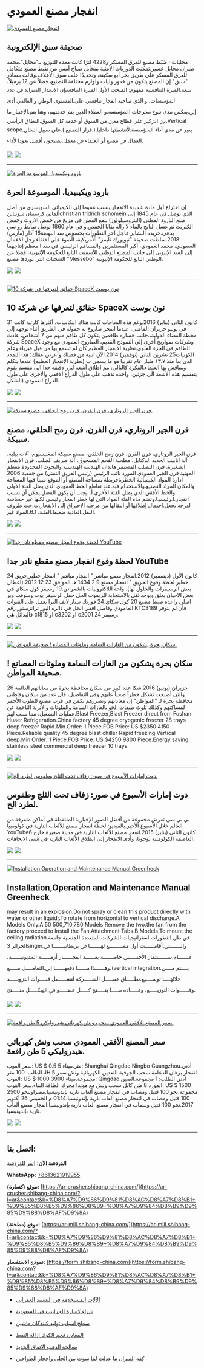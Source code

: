 # انفجار مصنع العمودي

<a href="https://swt.shibang-china.com/?l=ar&img&k=%D8%A7%D9%86%D9%81%D8%AC%D8%A7%D8%B1+%D9%85%D8%B5%D9%86%D8%B9+%D8%A7%D9%84%D8%B9%D9%85%D9%88%D8%AF%D9%8A" target="_blank">![انفجار مصنع العمودي](http://static.shibang-china.com/all-800x300/753.jpg)</a>

## صحيفة سبق الإلكترونية‎
محليات &middot; ضَبْط مصنع للعرق المسكر و4228 لترًا كانت معدة للتوزيع بـ&quot;محايل&quot;.محمد طيران محايل عسير.تمكنت الدوريات الأمنية بمحايل صباح أمس من ضبط مصنع متكامل للعرق المسكر على طريق بحر أبو سكينة، وتحديدًا خلف سوق الأعلاف.وقالت مصادر &quot;سبق&quot; إن المصنع يتكون من قدور وليات ولوازم مختلفة للتصنيع، فضلاً عن 12 برميلاً، سعة.اﻟﻤﻴﺰة اﻟﺘﻨﺎﻓﺴﻴﺔ ﻣﻔﻬﻮم: اﻟﻤﺒﺤﺚ اﻷول اﻟﻤﻴﺰة اﻟﺘﻨﺎﻓﺴﻴإن اﻻﳓﺪار اﳌﺘﺰاﻳﺪ ﰲ ﻋﺪد اﳌﺆﺳﺴﺎت، و اﻟﺬي ﺻﺎﺣﺒﻪ اﻧﻔﺠﺎر ﺗﻨﺎﻓﺴﻲ ﻋﻠﻰ.اﳌﺴﺘﻮى اﻟﻮﻃﲏ و اﻟﻌﺎﳌﻲ أدى إﱃ.ﻳﻌﻜﺲ ﻣﺪى ﺗﻨﻮع ﳐﺮﺟﺎت ا.ﳌﺆﺳﺴﺔ.و اﻟﻌﻤﻼء اﻟﺬﻳﻦ ﻳﺘﻢ ﺧﺪﻣﺘﻬﻢ، وﻫﻨﺎ ﻳﺘﻢ.اﻹﺧﺘﻴﺎر ﻣﺎ ﺑﲔ اﻟﱰﻛﻴﺰ ﻋﻠﻰ ﻗﻄﺎع ﻣﻌﲔ ﻣﻦ اﻟﺴﻮق أو ﺧﺪﻣﺔ ﻛﻞ اﻟﺴﻮق.اﻟﻨﻄﺎق اﻟﺮأﺳﻲ.Vertical scope.ﻳﻌﱪ ﻋﻦ ﻣﺪى أداء اﳌ.ﺆﺳﺴﺔ.ﻷﻧﺸﻄﺘﻬﺎ داﺧﻠﻴﺎ.(.ﻗﺮار اﻟﺘﺼﻨﻴﻊ.).ﻋﻠﻰ ﺳﺒﻴﻞ اﳌﺜﺎل اﻟﻌﻤﺎل ﰲ ﻣﺼﻨﻊ أو اﻟﻌﻠﻤﺎء ﰲ ﻣﻌﻤﻞ.ﻳﺼﺒﺤﻮن أﻓﻀﻞ ﺗﻌﻮدا ﻷداء.


<a href="https://whatsapp.shibangsoft.com/WhatsApp.php" target="_blank" title="WhatsApp">![](http://static.shibang-china.com/icon/whatsapp.png)</a> <a href="https://swt.shibang-china.com/?l=ar&icon&k=%D8%A7%D9%86%D9%81%D8%AC%D8%A7%D8%B1+%D9%85%D8%B5%D9%86%D8%B9+%D8%A7%D9%84%D8%B9%D9%85%D9%88%D8%AF%D9%8A" target="_blank">![](http://static.shibang-china.com/icon/chat-ar.png)</a>

---

<a href="https://swt.shibang-china.com/?l=ar&img&k=%D8%A7%D9%86%D9%81%D8%AC%D8%A7%D8%B1+%D9%85%D8%B5%D9%86%D8%B9+%D8%A7%D9%84%D8%B9%D9%85%D9%88%D8%AF%D9%8A" target="_blank">![بارود ويكيبيديا، الموسوعة الحرة](http://static.shibang-china.com/all-800x300/1409.jpg)</a>

## بارود ويكيبيديا، الموسوعة الحرة
إن اختراع أول مادة شديدة الانفجار ينسب عموما إلى الكيميائي السويسري من أصل ألماني كرستيان شونباينchristian fridrich schomein الذي توصل في عام 1845 إلى صنع البارود القطني (النتروسيلولوز) بنقع القطن في مزيج من حمض الازوت وحمض الكبريت ثم غسل الناتج بالماء لا زالة بقايا الحمض.و في عام 1860 توصل ضابط رو سي يدعى.جريدة البشاير عاجل اخر التطورات بخصوص سد النهضة18 آذار (مارس) 2018.سلطت صحيفة &quot;نيويورك تايمز&quot; الأمريكية، الضوء على اختفاء رجل الأعمال السعودي، محمد العمودي، أكبر المستثمرين والمساهم الرئيسي في سد ا.معظم إنتاجهما إلى السد الإثيوبي إلى جانب المصنع الوطني للأسمنت التابع للحكومة الإثيوبية، فضلا عن الشحنات التي يوردها مصنع &quot;Messebo&quot; الوطني التابع للحكومة الإثيوبية.


<a href="https://whatsapp.shibangsoft.com/WhatsApp.php" target="_blank" title="WhatsApp">![](http://static.shibang-china.com/icon/whatsapp.png)</a> <a href="https://swt.shibang-china.com/?l=ar&icon&k=%D8%A7%D9%86%D9%81%D8%AC%D8%A7%D8%B1+%D9%85%D8%B5%D9%86%D8%B9+%D8%A7%D9%84%D8%B9%D9%85%D9%88%D8%AF%D9%8A" target="_blank">![](http://static.shibang-china.com/icon/chat-ar.png)</a>

---

<a href="https://swt.shibang-china.com/?l=ar&img&k=%D8%A7%D9%86%D9%81%D8%AC%D8%A7%D8%B1+%D9%85%D8%B5%D9%86%D8%B9+%D8%A7%D9%84%D8%B9%D9%85%D9%88%D8%AF%D9%8A" target="_blank">![10 حقائق لتعرفها عن شركة SpaceX نون بوست](http://static.shibang-china.com/all-800x300/264.jpg)</a>

## 10 حقائق لتعرفها عن شركة SpaceX نون بوست
31 كانون الثاني (يناير) 2016.وغم هذه النجاحات كانت هناك انتكاسات، أكثرها كارثية كانت فى يونيو حزيران الماضى، عندما انفجر صاروخ به حمولة فى الطريق أثناء توجهه إلى محطة الفضاء الدولية،.جانب خسارة طاقمين يتكون كل طاقم منهم من 7 أشخاص، عادت شركة SpaceX وشركات صواريخ أخرى إلى النموذج القديم، الصاروخ العمودى مع وجود الطاقم فى الجزء العلوى.نظرية الإنفجار العظيم كأن لم تسمع بها من قبل فيزياء وعلم الكونيات25 تشرين الثاني (نوفمبر) 2014.الآن انتبه من فضلك وأعرني عقلك؛ هذا التمدد الذي بدأ منذ ١٣.٧ مليار عام تقريبا هو ما يسمى ب (نظرية الإنفجار العظيم) عندما يتكلم ويتناقش بها العلماء.الفكرة كالتالي: يتم اطلاق أشعة ليزر دقيقة جدا الى مقسم يقوم بتقسيم هذه الأشعة الى جزئين، واحدة تذهب على طول الذراع الافقي والاخرى على طول الذراع العمودي (الشكل.


<a href="https://whatsapp.shibangsoft.com/WhatsApp.php" target="_blank" title="WhatsApp">![](http://static.shibang-china.com/icon/whatsapp.png)</a> <a href="https://swt.shibang-china.com/?l=ar&icon&k=%D8%A7%D9%86%D9%81%D8%AC%D8%A7%D8%B1+%D9%85%D8%B5%D9%86%D8%B9+%D8%A7%D9%84%D8%B9%D9%85%D9%88%D8%AF%D9%8A" target="_blank">![](http://static.shibang-china.com/icon/chat-ar.png)</a>

---

<a href="https://swt.shibang-china.com/?l=ar&img&k=%D8%A7%D9%86%D9%81%D8%AC%D8%A7%D8%B1+%D9%85%D8%B5%D9%86%D8%B9+%D8%A7%D9%84%D8%B9%D9%85%D9%88%D8%AF%D9%8A" target="_blank">![فرن الجير الروتاري، فرن الفرن، فرن رمح الحلقي، مصنع سبيكة.](http://static.shibang-china.com/all-800x300/120.jpg)</a>

## فرن الجير الروتاري، فرن الفرن، فرن رمح الحلقي، مصنع سبيكة.
فرن الجير الروتاري، فرن الفرن، فرن رمح الحلقي، مصنع سبيكة المغنيسيوم، آلات بيليه، آلة أنابيب الحديد الدكتايل، مطحنة الفحم المسحوق، آلة صريف الصلب، فرن الانفجار الصغيرة، فرن التصلب المستمر هاندان الهندسة الهندسية والبحوث المحدودة.معظم المهنية فرن الجير العمودي المورد نائب الرئيس (رئيس الفريق التقني) من جمعية.2006 ادارة المواد الكيميائية الخطرةﺧﺮﻳﻄﺔ ﺑﻤﺴﺎﺣﺔ اﻟﻤﺼﻨﻊ أو اﻟﻤﻮﻗﻊ ﻣﺒﻴﻨﺎ ﻓﻴﻬﺎ اﻟﻤﺴﺎﺣﺔ واﻟﻤﻜﺎن اﻟﻤﺮاد اﻟﺘﺼﻨﻴﻊ.واﻻﺳﺘﺨﺪام ﻓﻴﻪ.ﻋﻨﺪ ﺗﻘﺎﻃﻊ اﻟﺨﻂ اﻟﻌﻤﻮدي اﻟﺬي ﻳﻤﺜﻞ اﻟﻔﺌﺔ اﻷوﻟﻰ واﻟﺨﻂ اﻷﻓﻘﻲ اﻟﺬي ﻳﻤﺜﻞ اﻟﻔﺌﺔ اﻷﺧﺮى.أ. .ﻳﺠﺐ أن ﻳﻜﻮن اﻟﻔﺼﻞ.ﻳﻤﻜﻦ أن ﺗﺴﺒﺐ اﻧﻔﺠﺎر.ا.رﺋﻴﺴﻴ.ﺎ.وﺗﻀﻢ هﺬﻩ اﻟﻔﺌﺔ اﻟﻤﻮاد اﻟﺘﻲ ﻟﻬﺎ ﺧﻄﺮ اﻧﻔﺠﺎر رﺋﻴﺴﻲ ﻟﻜﻨﻬﺎ ﻏﻴﺮ ﺣﺴﺎﺳﺔ ﻟﺪرﺟﺔ ﺗﺠﻌﻞ.اﺣﺘﻤﺎل إﻃﻼﻗﻬﺎ أو اﻧﺘﻘﺎﻟﻬﺎ ﻣﻦ ﻣﺮﺣﻠﺔ اﻻﺣﺘﺮاق إﻟﻰ اﻻﻧﻔﺠﺎر.ت.ﺣﺖ ﻇﺮوف اﻟﻨﻘﻞ.اﻟﻌﺎدﻳﺔ ﺿﻌﻴﻔﺎ.اﻟﻔﺌـﺔ. 6.1.اﻟﻤﻮاد ﻏﻴﺮ.


<a href="https://whatsapp.shibangsoft.com/WhatsApp.php" target="_blank" title="WhatsApp">![](http://static.shibang-china.com/icon/whatsapp.png)</a> <a href="https://swt.shibang-china.com/?l=ar&icon&k=%D8%A7%D9%86%D9%81%D8%AC%D8%A7%D8%B1+%D9%85%D8%B5%D9%86%D8%B9+%D8%A7%D9%84%D8%B9%D9%85%D9%88%D8%AF%D9%8A" target="_blank">![](http://static.shibang-china.com/icon/chat-ar.png)</a>

---

<a href="https://swt.shibang-china.com/?l=ar&img&k=%D8%A7%D9%86%D9%81%D8%AC%D8%A7%D8%B1+%D9%85%D8%B5%D9%86%D8%B9+%D8%A7%D9%84%D8%B9%D9%85%D9%88%D8%AF%D9%8A" target="_blank">![لحظة وقوع انفجار مصنع مقطع نادر جدا YouTube](http://static.shibang-china.com/all-800x300/1298.jpg)</a>

## لحظة وقوع انفجار مصنع مقطع نادر جدا YouTube
24 كانون الأول (ديسمبر) 2012.انفجار مصنع مباشر &quot; انفجار مباشر &quot; انفجار خطير,حريق خطير لحظة وقوع الحريق &quot; انفجار مصنع 9 2 1434 هـ الموافق 23 12 2012.(اعطال بعض الرسيفرات والحلول لها). واحة اللاكترونيات بالشعرانى.19 رسيفر كول سكاي في بعض الاحيان يعلق ويوجد ثقل بالاستجابة للريموت الحل حمل الرسيفر بوت وسوفت وير اصلي واعده ضبط مصنع 20 كول سكاي.24 فورتك ستار لايف الترا يعمل على القنوات العامودي وفاصل افقي الحل في دائرة البور ترانزستور رقم KTC3189 فأن لم يتوفر فالبدائل هي c1815 او c3202 او c2001 24 رسيفر.


<a href="https://whatsapp.shibangsoft.com/WhatsApp.php" target="_blank" title="WhatsApp">![](http://static.shibang-china.com/icon/whatsapp.png)</a> <a href="https://swt.shibang-china.com/?l=ar&icon&k=%D8%A7%D9%86%D9%81%D8%AC%D8%A7%D8%B1+%D9%85%D8%B5%D9%86%D8%B9+%D8%A7%D9%84%D8%B9%D9%85%D9%88%D8%AF%D9%8A" target="_blank">![](http://static.shibang-china.com/icon/chat-ar.png)</a>

---

<a href="https://swt.shibang-china.com/?l=ar&img&k=%D8%A7%D9%86%D9%81%D8%AC%D8%A7%D8%B1+%D9%85%D8%B5%D9%86%D8%B9+%D8%A7%D9%84%D8%B9%D9%85%D9%88%D8%AF%D9%8A" target="_blank">![سكان بحرة يشكون من الغازات السامة وملوثات المصانع ! صحيفة المواطن.](http://static.shibang-china.com/all-800x300/608.jpg)</a>

## سكان بحرة يشكون من الغازات السامة وملوثات المصانع ! صحيفة المواطن.
26 حزيران (يونيو) 2016.شكا عدد كبير من سكان محافظة بحرة من معاناتهم الدائمة والتي أصبحت تشكل خطراً صحياً عليهم.وفي التفاصيل، قال عدد من سكان وقاطني محافظة بحرة لـ &quot;المواطن&quot; إن معاناتهم وتضررهم تكمن في قرب مصنع للطوب الأحمر لمساكنهم وكذلك تلوث طبقات الجو بالغازات السامة والملوثات والأتربة الناجمة عن عمليات التشغيل، مما سبب لهم.Blast Freezer,Blast Freezer direct from Foshan Huaer Refrigeration.China factory 45 degree cryogenic freezer 28 trays deep freezer Rapid.Min.Order: 1 Piece.FOB Price: US $2350 4150 Piece.Reliable quality 45 degree blast chiller Rapid freezing Vertical deep.Min.Order: 1 Piece.FOB Price: US $4250 9800 Piece.Energy saving stainless steel commercial deep freezer 10 trays.


<a href="https://whatsapp.shibangsoft.com/WhatsApp.php" target="_blank" title="WhatsApp">![](http://static.shibang-china.com/icon/whatsapp.png)</a> <a href="https://swt.shibang-china.com/?l=ar&icon&k=%D8%A7%D9%86%D9%81%D8%AC%D8%A7%D8%B1+%D9%85%D8%B5%D9%86%D8%B9+%D8%A7%D9%84%D8%B9%D9%85%D9%88%D8%AF%D9%8A" target="_blank">![](http://static.shibang-china.com/icon/chat-ar.png)</a>

---

<a href="https://swt.shibang-china.com/?l=ar&img&k=%D8%A7%D9%86%D9%81%D8%AC%D8%A7%D8%B1+%D9%85%D8%B5%D9%86%D8%B9+%D8%A7%D9%84%D8%B9%D9%85%D9%88%D8%AF%D9%8A" target="_blank">![دوت إمارات الأسبوع في صور: زفاف تحت الثلج وطقوس لطرد الح.](http://static.shibang-china.com/all-800x300/1137.jpg)</a>

## دوت إمارات الأسبوع في صور: زفاف تحت الثلج وطقوس لطرد الح.
بي بي سي تعرض مجموعة من أفضل الصور الإخبارية الملتقطة في أماكن متفرقة من العالم خلال الأسبوع الأخير.بالفيديو: لحظة انفجار مصنع للألعاب النارية في كولومبيا YouTube6 كانون الثاني (يناير) 2015.انفجر مصنع للألعاب النارية في مدينة صغيرة خارج العاصمة الكولومبية بوجوتا، وأدى الانفجار إلى انطلاق الألعاب النارية في شتى الاتجاهات.


<a href="https://whatsapp.shibangsoft.com/WhatsApp.php" target="_blank" title="WhatsApp">![](http://static.shibang-china.com/icon/whatsapp.png)</a> <a href="https://swt.shibang-china.com/?l=ar&icon&k=%D8%A7%D9%86%D9%81%D8%AC%D8%A7%D8%B1+%D9%85%D8%B5%D9%86%D8%B9+%D8%A7%D9%84%D8%B9%D9%85%D9%88%D8%AF%D9%8A" target="_blank">![](http://static.shibang-china.com/icon/chat-ar.png)</a>

---

<a href="https://swt.shibang-china.com/?l=ar&img&k=%D8%A7%D9%86%D9%81%D8%AC%D8%A7%D8%B1+%D9%85%D8%B5%D9%86%D8%B9+%D8%A7%D9%84%D8%B9%D9%85%D9%88%D8%AF%D9%8A" target="_blank">![Installation,Operation and Maintenance Manual Greenheck](http://static.shibang-china.com/all-800x300/481.jpg)</a>

## Installation,Operation and Maintenance Manual Greenheck
may result in an explosion.Do not spray or clean this product directly with water or other liquid;.To rotate from horizontal to vertical discharge.A Models Only.A 50 500,710,780 Models.Remove the two.the fan from the factory,proceed to Install the Fan.Attachment Tabs.B Models.To mount the ceiling radiation.ﻓﻲ ﻇﻞ اﻟﺘﻄﻮرات اﺳﺘﺮاﺗﻴﺠﻴﺎت اﻟﺸﺮﻛﺎت اﻟﻤﺘﻌﺪدة اﻟﺠﻨﺴﻴﺔ جامعة الجزائر 3singer.واﻟـــــــﱵ.أﻗﺎﻣــــــﺖ أول ﻣﺼـــــــﻨﻊ ﳍـــــــﺎ ﰲ ﺑﺮﻳﻄﺎﻧﻴـــــــﺎ ﰲ ﻋـــــــﺎم.ﺳــــــﺘﺜﻤﺎر اﻷﺟﻨـــــﱯ ﺧﺎﺻــــــﺔ ﺑﻌــــــﺪ اﻧﻔﺠــــــﺎر أزﻣــــــﺔ اﳌﺪﻳﻮﻧﻴــــــﺔ، وﻫــــــﺬا ﻣــــــﺎ دﻓﻌﻬــــــﺎ إﱃ.اﻟﺘﻌﺎﻣــــﻞ ﻣـــــﻊ.(vertical integration.ﻳــــﺘﻢ ﻣــــﻦ ﺧﻼﳍــــﺎ ﺗﻮﺳــــﻴﻊ.ﻧﻄـــــﺎق ﻋﻤـــــﻞ اﻟﺸـــــﺮﻛﺔ ﻟﺘﺸـــــﻤﻞ ﻗﻨــــﻮات اﻟﺘﺰوﻳـــــﺪ وﻗﻨـــــﻮات اﻟﺘﻮزﻳـــــﻊ، وﻋـــــﺎدة ﻣـــــﺎ ﻳﻨـــــﺘﺞ ﻛـــــﻞ ﻋﻀـــــﻮ ﰲ.اﳍﻴﻜـــــﻞ ﻣﻨـــــﺘﺞ.


<a href="https://whatsapp.shibangsoft.com/WhatsApp.php" target="_blank" title="WhatsApp">![](http://static.shibang-china.com/icon/whatsapp.png)</a> <a href="https://swt.shibang-china.com/?l=ar&icon&k=%D8%A7%D9%86%D9%81%D8%AC%D8%A7%D8%B1+%D9%85%D8%B5%D9%86%D8%B9+%D8%A7%D9%84%D8%B9%D9%85%D9%88%D8%AF%D9%8A" target="_blank">![](http://static.shibang-china.com/icon/chat-ar.png)</a>

---

<a href="https://swt.shibang-china.com/?l=ar&img&k=%D8%A7%D9%86%D9%81%D8%AC%D8%A7%D8%B1+%D9%85%D8%B5%D9%86%D8%B9+%D8%A7%D9%84%D8%B9%D9%85%D9%88%D8%AF%D9%8A" target="_blank">![سعر المصنع الأفقي العمودي سحب ونش كهربائي هيدروليكي 5 طن رافعة.](http://static.shibang-china.com/all-800x300/827.jpg)</a>

## سعر المصنع الأفقي العمودي سحب ونش كهربائي هيدروليكي 5 طن رافعة.
سعر الفوب: US $ 0.5 5 متر.ميناء: Shanghai Qingdao Ningbo Guangzhou.أدني الطلب: 100 متر.JH 5 انفجار برهان الدعامة سحب الجوفية التعدين الكهربائية ونش.سعر الفوب: US $ 1000 3900 مجموعة.ميناء: Qingdao.أدني الطلب: 1 مجموعة.الصين المورد 8 طن كابل سحب ونش مع هوندا محرك الطاقة البناء.سعر الفوب: US $ 1500 2500 مجموعة.نحو 100 قتيل ومصاب في انفجار مصنع ألعاب نارية بإندونيسيا.مصراوىنحو 100 قتيل ومصاب في انفجار مصنع ألعاب نارية بإندونيسيا.01:14 م الخميس 26 أكتوبر 2017.نحو 100 قتيل ومصاب في انفجار مصنع ألعاب نارية بإندونيسيا.انفجار مصنع ألعاب نارية بإندونيسيا.


<a href="https://whatsapp.shibangsoft.com/WhatsApp.php" target="_blank" title="WhatsApp">![](http://static.shibang-china.com/icon/whatsapp.png)</a> <a href="https://swt.shibang-china.com/?l=ar&icon&k=%D8%A7%D9%86%D9%81%D8%AC%D8%A7%D8%B1+%D9%85%D8%B5%D9%86%D8%B9+%D8%A7%D9%84%D8%B9%D9%85%D9%88%D8%AF%D9%8A" target="_blank">![](http://static.shibang-china.com/icon/chat-ar.png)</a>

---
## اتصل بنا:

**الدردشة الآن:** [انقر للدردشة](https://swt.shibang-china.com?l=ar&contact&k=%D8%A7%D9%86%D9%81%D8%AC%D8%A7%D8%B1+%D9%85%D8%B5%D9%86%D8%B9+%D8%A7%D9%84%D8%B9%D9%85%D9%88%D8%AF%D9%8A)

**WhatsApp:**  [+8613621919955](https://whatsapp.shibangsoft.com/WhatsApp.php)

**موقع (كسارة):** [https://ar-crusher.shibang-china.com/](https://ar-crusher.shibang-china.com/?l=ar&contact&k=%D8%A7%D9%86%D9%81%D8%AC%D8%A7%D8%B1+%D9%85%D8%B5%D9%86%D8%B9+%D8%A7%D9%84%D8%B9%D9%85%D9%88%D8%AF%D9%8A)

**موقع (مطحنة):** [https://ar-mill.shibang-china.com/](https://ar-mill.shibang-china.com/?l=ar&contact&k=%D8%A7%D9%86%D9%81%D8%AC%D8%A7%D8%B1+%D9%85%D8%B5%D9%86%D8%B9+%D8%A7%D9%84%D8%B9%D9%85%D9%88%D8%AF%D9%8A)

**نموذج الاستفسار:** [https://form.shibang-china.com](https://form.shibang-china.com?l=ar&contact&k=%D8%A7%D9%86%D9%81%D8%AC%D8%A7%D8%B1+%D9%85%D8%B5%D9%86%D8%B9+%D8%A7%D9%84%D8%B9%D9%85%D9%88%D8%AF%D9%8A)

* [الآلات المستخدمه في التشييد العمراني](../21/%D8%A7%D9%84%D8%A2%D9%84%D8%A7%D8%AA%20%D8%A7%D9%84%D9%85%D8%B3%D8%AA%D8%AE%D8%AF%D9%85%D9%87%20%D9%81%D9%8A%20%D8%A7%D9%84%D8%AA%D8%B4%D9%8A%D9%8A%D8%AF%20%D8%A7%D9%84%D8%B9%D9%85%D8%B1%D8%A7%D9%86%D9%8A.md)

* [شراء كسارة الجرانيت في السعودية](../25/%D8%B4%D8%B1%D8%A7%D8%A1%20%D9%83%D8%B3%D8%A7%D8%B1%D8%A9%20%D8%A7%D9%84%D8%AC%D8%B1%D8%A7%D9%86%D9%8A%D8%AA%20%D9%81%D9%8A%20%D8%A7%D9%84%D8%B3%D8%B9%D9%88%D8%AF%D9%8A%D8%A9.md)

* [سطح آسیاب تولید کنندگان ماشین](../21/%D8%B3%D8%B7%D8%AD%20%D8%A2%D8%B3%DB%8C%D8%A7%D8%A8%20%D8%AA%D9%88%D9%84%DB%8C%D8%AF%20%DA%A9%D9%86%D9%86%D8%AF%DA%AF%D8%A7%D9%86%20%D9%85%D8%A7%D8%B4%DB%8C%D9%86.md)

* [المعادن فحم الكوك إزالة النفط](../24/%D8%A7%D9%84%D9%85%D8%B9%D8%A7%D8%AF%D9%86%20%D9%81%D8%AD%D9%85%20%D8%A7%D9%84%D9%83%D9%88%D9%83%20%D8%A5%D8%B2%D8%A7%D9%84%D8%A9%20%D8%A7%D9%84%D9%86%D9%81%D8%B7.md)

* [معالجة الذهب الاتفاق الجديد](../24/%D9%85%D8%B9%D8%A7%D9%84%D8%AC%D8%A9%20%D8%A7%D9%84%D8%B0%D9%87%D8%A8%20%D8%A7%D9%84%D8%A7%D8%AA%D9%81%D8%A7%D9%82%20%D8%A7%D9%84%D8%AC%D8%AF%D9%8A%D8%AF.md)

* [كفة الميزان ما عدلت لما سوت بين الحلى واحجار الطواحين](../21/%D9%83%D9%81%D8%A9%20%D8%A7%D9%84%D9%85%D9%8A%D8%B2%D8%A7%D9%86%20%D9%85%D8%A7%20%D8%B9%D8%AF%D9%84%D8%AA%20%D9%84%D9%85%D8%A7%20%D8%B3%D9%88%D8%AA%20%D8%A8%D9%8A%D9%86%20%D8%A7%D9%84%D8%AD%D9%84%D9%89%20%D9%88%D8%A7%D8%AD%D8%AC%D8%A7%D8%B1%20%D8%A7%D9%84%D8%B7%D9%88%D8%A7%D8%AD%D9%8A%D9%86.md)